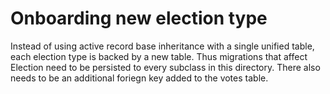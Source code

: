 # Onboarding new election type

Instead of using active record base inheritance with a single unified table,
each election type is backed by a new table.
Thus migrations that affect Election need to
be persisted to every subclass in this directory.
There also needs to be an additional foriegn key added to the votes table.
